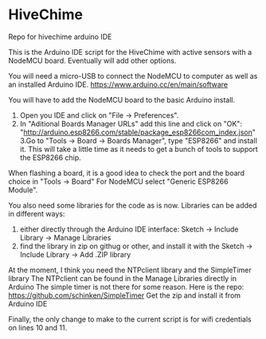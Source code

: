 # HiveChime
Repo for hivechime arduino IDE


This is the Arduino IDE script for the HiveChime with active sensors with a NodeMCU board. 
Eventually will add other options.

You will need a micro-USB to connect the NodeMCU to computer as well as an installed Arduino IDE.
https://www.arduino.cc/en/main/software

You will have to add the NodeMCU board to the basic Arduino install.
1. Open you IDE and click on "File -> Preferences".
2. In  "Aditional Boards Manager URLs" add this line and click on "OK":
"http://arduino.esp8266.com/stable/package_esp8266com_index.json"
3.Go to "Tools -> Board -> Boards Manager", type "ESP8266" and install it. This will take a little time as it needs to get a bunch of tools to support the ESP8266 chip.

When flashing a board, it is a good idea to check the port and the board choice in "Tools -> Board" 
For NodeMCU select "Generic ESP8266 Module".

You also need some libraries for the code as is now. Libraries can be added in different ways:
1. either directly through the Arduino IDE interface: Sketch -> Include Library -> Manage Libraries
2. find the library in zip on githug or other, and install it with the Sketch -> Include Library -> Add .ZIP library

At the moment, I think you need the NTPclient library and the SimpleTimer library
The NTPclient can be found in the Manage Libraries directly in Arduino
The simple timer is not there for some reason. Here is the repo:
https://github.com/schinken/SimpleTimer
Get the zip and install it from Arduino IDE

Finally, the only change to make to the current script is for wifi credentials on lines 10 and 11.




